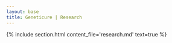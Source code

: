 ```yaml
---
layout: base
title: Geneticure | Research
---
```


{% include section.html content_file='research.md' text=true %}
